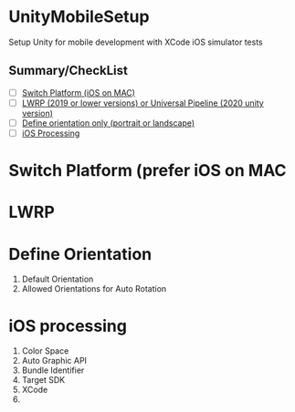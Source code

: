 # UnityMobileSetup
Setup Unity for mobile development with XCode iOS simulator tests

## Summary/CheckList

- [ ] [Switch Platform (iOS on MAC)]()
- [ ] [LWRP (2019 or lower versions) or Universal Pipeline (2020 unity version)](#lwrp)
- [ ] [Define orientation only (portrait or landscape)]()
- [ ] [iOS Processing]()

# Switch Platform (prefer iOS on MAC

# LWRP

# Define Orientation
1. Default Orientation
1. Allowed Orientations for Auto Rotation

# iOS processing
1. Color Space
1. Auto Graphic API
1. Bundle Identifier
1. Target SDK
1. XCode
  1. 



